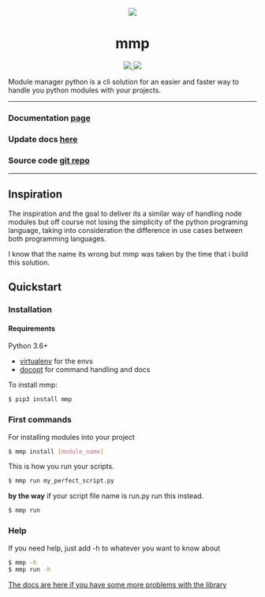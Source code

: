 <p align="center">
  <a href="https://mmp.alfonsocvu.me">
    <img src="https://mmp.alfonsocvu.me/owl.svg">
  </a>
  <p align="center">
    <h1 align="center">mmp</h1>
  </p>
  <p align=center>
    <a href="https://www.python.org/downloads/release/python-3">
      <img src="https://img.shields.io/badge/python-3-blue.svg">
    </a>
    <a href="https://github.com/alfonsocv12/mmp/actions/workflows/python-publish.yml">
      <img src="https://github.com/alfonsocv12/mmp/actions/workflows/python-publish.yml/badge.svg">
    </a>
  </p>
</p>


Module manager python  is a cli solution for an easier and faster way to handle you python modules
with your projects.

---

### Documentation [page](https://mmp.alfonsocvu.me)
### Update docs [here](https://github.com/alfonsocv12/mmpDocs)
### Source code [git repo](https://github.com/alfonsocv12/mmp)

---

## Inspiration

The inspiration and the goal to deliver its a similar way of handling node modules
but off course not losing the simplicity of the python programing language, taking
into consideration the difference in use cases between both programming languages.

I know that the name its wrong but mmp was taken by the time that i build this
solution.

## Quickstart

### Installation

#### Requirements

Python 3.6+

* [virtualenv](https://virtualenv.pypa.io/en/latest/) for the envs
* [docopt](http://docopt.org/) for command handling and docs

To install mmp:

```bash
$ pip3 install mmp
```

### First commands

For installing modules into your project

```bash
$ mmp install [module_name]
```

This is how you run your scripts.

```bash
$ mmp run my_perfect_script.py
```

**by the way** if your script file name is run.py run this instead.

```bash
$ mmp run
```

### Help

If you need help, just add -h to whatever you want to know about

```bash
$ mmp -h
$ mmp run -h
```

[The docs are here if you have some more problems with the library](https://mmp.alfonsocvu.me/)
